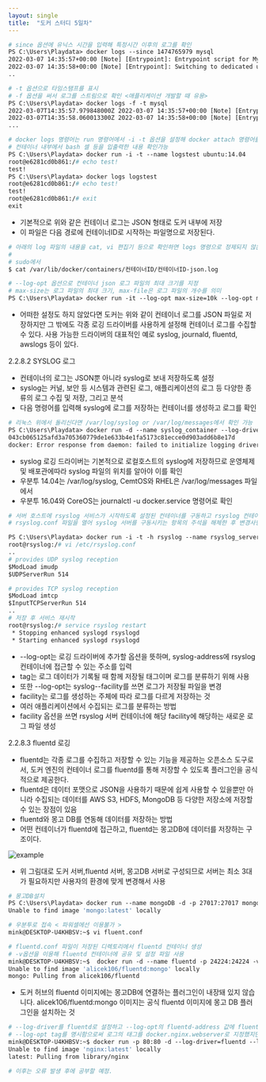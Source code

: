 ```yaml
---
layout: single
title:  "도커 스터디 5일차"
---
```


```dockerfile
# since 옵션에 유닉스 시간을 입력해 특정시간 이후의 로그를 확인
PS C:\Users\Playdata> docker logs --since 1474765979 mysql
2022-03-07 14:35:57+00:00 [Note] [Entrypoint]: Entrypoint script for MySQL Server 5.7.37-1debian10 started.
2022-03-07 14:35:58+00:00 [Note] [Entrypoint]: Switching to dedicated user 'mysql'
..

# -t 옵션으로 타임스탬프를 표시
# -f 옵션을 써서 로그를 스트림으로 확인 <애플리케이션 개발할 때 유용>
PS C:\Users\Playdata> docker logs -f -t mysql
2022-03-07T14:35:57.979848000Z 2022-03-07 14:35:57+00:00 [Note] [Entrypoint]: Entrypoint script for MySQL Server 5.7.37-1debian10 started.
2022-03-07T14:35:58.060013300Z 2022-03-07 14:35:58+00:00 [Note] [Entrypoint]: Switching to dedicated user 'mysql'
...

# docker logs 명령어는 run 명령어에서 -i -t 옵션을 설정해 docker attach 명령어를 사용가능
# 컨테이너 내부에서 bash 셀 등을 입출력한 내용 확인가능
PS C:\Users\Playdata> docker run -i -t --name logstest ubuntu:14.04
root@e6281cd0b861:/# echo test!
test!
PS C:\Users\Playdata> docker logs logstest
root@e6281cd0b861:/# echo test!
test!
root@e6281cd0b861:/# exit
exit

```

- 기본적으로 위와 같은 컨테이너 로그는 JSON 형태로 도커 내부에 저장
- 이 파일은 다음 경로에 컨테이너ID로 시작하는 파일명으로 저장된다.

```dockerfile
# 아래의 log 파일의 내용을 cat, vi 편집기 등으로 확인하면 logs 명령으로 정제되지 않은 JSON 데이터 확인
# 
# sudo에서
$ cat /var/lib/docker/containers/컨테이너ID/컨테이너ID-json.log

# --log-opt 옵션으로 컨테이너 json 로그 파일의 최대 크기를 지정
# max-size는 로그 파일의 최대 크기, max-file은 로그 파일의 개수를 의미
PS C:\Users\Playdata> docker run -it --log-opt max-size=10k --log-opt max-file=3 --name log-test ubuntu:14.04
```

- 어떠한 설정도 하지 않았다면 도커는 위와 같이 컨테이너 로그를 JSON 파일로 저장하지만 그 밖에도 각종 로깅 드라이버를 사용하게 설정해 컨테이너 로그를 수집할 수 있다. 사용 가능한 드라이버의 대표적인 예로 syslog, journald, fluentd, awslogs 등이 있다.

2.2.8.2 SYSLOG 로그

- 컨테이너의 로그는 JSON뿐 아니라 syslog로 보내 저장하도록 설정
- syslog는 커널, 보안 등 시스템과 관련된 로그, 애플리케이션의 로그 등 다양한 종류의 로그 수집 및 저장, 그리고 분석
- 다음 명령어를 입력해 syslog에 로그를 저장하는 컨테이너를 생성하고 로그를 확인

```dockerfile
# 리눅스 위에서 돌리신다면 /var/log/syslog or /var/log/messages에서 확인 가능
PS C:\Users\Playdata> docker run -d --name syslog_container --log-driver=syslog ubuntu:14.04 echo syslogtest
043cb065125afd3a705360779de1e633b4e1fa5173c81ecce0d903add6b8e17d
docker: Error response from daemon: failed to initialize logging driver: Unix syslog delivery error.

```

- syslog 로깅 드라이버는 기본적으로 로컬호스트의 syslog에 저장하므로 운영체제 및 배포관에따라 syslog 파일의 위치를 알아야 이를 확인
- 우분투 14.04는 /var/log/syslog, CemtOS와 RHEL은 /var/log/messages 파일에서
- 우분투 16.04와 CoreOS는 journalctl -u docker.service 명령어로 확인

```dockerfile
# 서버 호스트에 rsyslog 서비스가 시작하도록 설정된 컨테이너를 구동하고 rsyslog 컨테이너를 생성
# rsyslog.conf 파일을 열어 syslog 서버를 구동시키는 항목의 주석을 해체한 후 변경사항 저장

PS C:\Users\Playdata> docker run -i -t -h rsyslog --name rsyslog_server -p 514:514 -p 514:514/udp ubuntu:14.04
root@rsyslog:/# vi /etc/rsyslog.conf
..
# provides UDP syslog reception
$ModLoad imudp
$UDPServerRun 514

# provides TCP syslog reception
$ModLoad imtcp
$InputTCPServerRun 514
..
# 저장 후 서비스 재시작
root@rsyslog:/# service rsyslog restart
 * Stopping enhanced syslogd rsyslogd                                                          [ OK ]
 * Starting enhanced syslogd rsyslogd                                                          [ OK ]
```

- --log-opt는 로깅 드라이버에 추가할 옵션을 뜻하며, syslog-address에 rsyslog 컨테이너에 접근할 수 있는 주소를 입력
- tag는 로그 데이터가 기록될 때 함께 저장될 태그이며 로그를 분류하기 위해 사용
- 또한 --log-opt는 syslog--facility를 쓰면 로그가 저장될 파일을 변경
- facility는 로그를 생성하는 주체에 따라 로그를 다르게 저장하는 것
- 여러 애플리케이션에서 수집되는 로그를 분류하는 방법
- facility 옵션을 쓰면 rsyslog 서버 컨테이너에 해당 facility에 해당하는 새로운 로그 파일 생성



2.2.8.3 fluentd 로깅

- fluentd는 각종 로그를 수집하고 저장할 수 있는 기능을 제공하는 오픈소스 도구로서, 도커 엔진의 컨테이너 로그를 fluentd를 통해 저장할 수 있도록 플러그인을 공식적으로 제공한다.
- fluentd은 데이터 포맷으로 JSON을 사용하기 때문에 쉽게 사용할 수 있을뿐만 아니라 수집되는 데이터를 AWS S3, HDFS, MongoDB 등 다양한 저장소에 저장할 수 있는 장점이 있음
- fluentd와 몽고 DB를 연동해 데이터를 저장하는 방법
- 어떤 컨테이너가 fluentd에 접근하고, fluentd는 몽고DB에 데이터를 저장하는 구조이다.

![example](https://user-images.githubusercontent.com/47745785/119222217-2c3cbd80-bb2e-11eb-9c2a-b148f97725ac.png)

- 위 그림대로 도커 서버,fluentd 서버, 몽고DB 서버로 구성되므로 서버는 최소 3대가 필요하지만 사용자의 환경에 맞게 변경해서 사용

  

```dockerfile
# 몽고DB설치 
PS C:\Users\Playdata> docker run --name mongoDB -d -p 27017:27017 mongo
Unable to find image 'mongo:latest' locally

# 우분투로 접속 < 파워셀에선 이용불가 >
mink@DESKTOP-U4KHBSV:~$ vi fluent.conf

# fluentd.conf 파일이 저장된 디렉토리에서 fluentd 컨테이너 생성
# -v옵션을 이용해 fluentd 컨테이너에 공유 및 설정 파일 사용
mink@DESKTOP-U4KHBSV:~$  docker run -d --name fluentd -p 24224:24224 -v $(pwd)/fluent.conf:/fluentd/etc/fluent.conf -e FLUENTD_CONF=fluent.conf alicek106/fluentd:mongo
Unable to find image 'alicek106/fluentd:mongo' locally
mongo: Pulling from alicek106/fluentd

```

- 도커 허브의 fluentd 이미지에는 몽고DB에 연결하는 플러그인이 내장돼 있지 않습니다. alicek106/fluentd:mongo 이미지는 공식 fluentd 이미지에 몽고 DB 플러그인을 설치하는 것

```dockerfile
# --log-driver를 fluentd로 설정하고 --log-opt의 fluentd-address 값에 fluentd 서버 주소 지정
# --log-opt tag를 명시함으로써 로그의 태그를 docker.nginx.webserver로 지정했지만
mink@DESKTOP-U4KHBSV:~$ docker run -p 80:80 -d --log-driver=fluentd --log-opt fluentd-address=192.168.0.101:24224 --log-opt tag=docker.nginx.webserver nginx
Unable to find image 'nginx:latest' locally
latest: Pulling from library/nginx

# 이후는 오류 발생 후에 공부할 예정.


```















